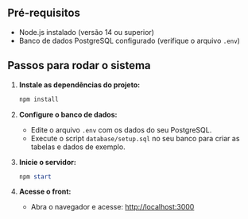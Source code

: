 
## Pré-requisitos

- Node.js instalado (versão 14 ou superior)
- Banco de dados PostgreSQL configurado (verifique o arquivo `.env`)

## Passos para rodar o sistema

1. **Instale as dependências do projeto:**
   ```powershell
   npm install
   ```

2. **Configure o banco de dados:**
   - Edite o arquivo `.env` com os dados do seu PostgreSQL.
   - Execute o script `database/setup.sql` no seu banco para criar as tabelas e dados de exemplo.

3. **Inicie o servidor:**
   ```powershell
   npm start
   ```

4. **Acesse o front:**
   - Abra o navegador e acesse: [http://localhost:3000](http://localhost:3000)



